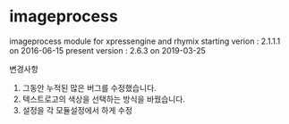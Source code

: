 # imageprocess
imageprocess module for xpressengine and rhymix
starting verion : 2.1.1.1 on 2016-06-15
present version : 2.6.3 on 2019-03-25

변경사항
1. 그동안 누적된 많은 버그를 수정했습니다.
2. 텍스트로고의 색상을 선택하는 방식을 바꿨습니다.
3. 설정을 각 모듈설정에서 하게 수정

